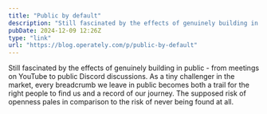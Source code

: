 ```yaml
---
title: "Public by default"
description: "Still fascinated by the effects of genuinely building in public."
pubDate: 2024-12-09 12:26Z
type: "link"
url: "https://blog.operately.com/p/public-by-default"
---
```


Still fascinated by the effects of genuinely building in public - from meetings on YouTube to public Discord discussions. As a tiny challenger in the market, every breadcrumb we leave in public becomes both a trail for the right people to find us and a record of our journey. The supposed risk of openness pales in comparison to the risk of never being found at all.
